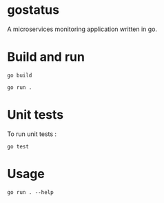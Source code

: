 # gostatus

A microservices monitoring application written in go.

# Build and run

	go build

	go run .	

# Unit tests

To run unit tests :

	go test
	
# Usage
	
	go run . --help
